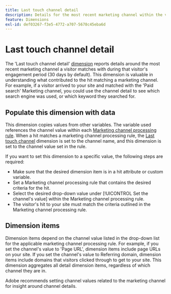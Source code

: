 ```yaml
---
title: Last touch channel detail
description: Details for the most recent marketing channel within the visitor's engagement expiration.
feature: Dimensions
exl-id: def03267-f3e5-4772-a707-5678c45eba6d
---
```

# Last touch channel detail

The 'Last touch channel detail' [dimension](overview.md) reports details around the most recent marketing channel a visitor matches with during that visitor's engagement period (30 days by default). This dimension is valuable in understanding what contributed to the hit matching a marketing channel. For example, if a visitor arrived to your site and matched with the 'Paid search' Marketing channel, you could use the channel detail to see which search engine was used, or which keyword they searched for.

## Populate this dimension with data

This dimension copies values from other variables. The variable used references the channel value within each [Marketing channel processing rule](/help/admin/tools/manage-rs/edit-settings/marketing-channels/c-rules.md). When a hit matches a marketing channel processing rule, the [Last touch channel](last-touch-channel.md) dimension is set to the channel name, and this dimension is set to the channel value set in the rule.

If you want to set this dimension to a specific value, the following steps are required:

* Make sure that the desired dimension item is in a hit attribute or custom variable.
* Set a Marketing channel processing rule that contains the desired criteria for the hit.
* Select the desired drop-down value under [!UICONTROL Set the channel's value] within the Marketing channel processing rule.
* The visitor's hit to your site must match the criteria outlined in the Marketing channel processing rule.

## Dimension items

Dimension items depend on the channel value listed in the drop-down list for the applicable marketing channel processing rule. For example, if you set the channel's value to 'Page URL', dimension items include page URLs on your site. If you set the channel's value to Referring domain, dimension items include domains that visitors clicked through to get to your site. This dimension aggregates all detail dimension items, regardless of which channel they are in.

Adobe recommends setting channel values related to the marketing channel for insight around channel details.
